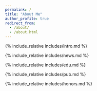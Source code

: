 ```yaml
---
permalink: /
title: "About Me"
author_profile: true
redirect_from: 
  - /about/
  - /about.html
---
```


<!-- 想要在markdown里引入markdown文件就用以下语法 -->

<span class='anchor' id='about-me'></span>
{% include_relative includes/intro.md %}

{% include_relative includes/news.md %}

{% include_relative includes/edu.md %}

{% include_relative includes/pub.md %}

{% include_relative includes/honors.md %}

